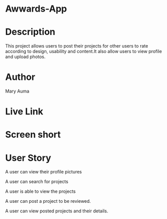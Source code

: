 # Awwards-App
# Description
This project allows users to post their projects for other users to rate according to design, usability and content.It also allow users to view profile and upload photos.
# Author 
Mary Auma
# Live Link

# Screen short

# User Story
A user can view their profile pictures

A user can search for projects

A user is able to view the projects

A user can post a project to be reviewed.

A user can view posted projects and their details.
